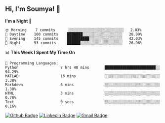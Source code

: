 ## Hi, I'm Soumya! 👋

<!--START_SECTION:waka-->
**I'm a Night 🦉** 

```text
🌞 Morning    7 commits      ░░░░░░░░░░░░░░░░░░░░░░░░░   2.03% 
🌆 Daytime    100 commits    ███████░░░░░░░░░░░░░░░░░░   28.99% 
🌃 Evening    145 commits    ██████████░░░░░░░░░░░░░░░   42.03% 
🌙 Night      93 commits     ██████░░░░░░░░░░░░░░░░░░░   26.96%

```


📊 **This Week I Spent My Time On** 

```text
💬 Programming Languages: 
Python                   7 hrs 40 mins       ███████████████████████░░   94.29% 
MATLAB                   16 mins             ░░░░░░░░░░░░░░░░░░░░░░░░░   3.38% 
Markdown                 6 mins              ░░░░░░░░░░░░░░░░░░░░░░░░░   1.38% 
HTML                     3 mins              ░░░░░░░░░░░░░░░░░░░░░░░░░   0.78% 
Text                     0 secs              ░░░░░░░░░░░░░░░░░░░░░░░░░   0.16%

```


<!--END_SECTION:waka-->

[![Github Badge](https://img.shields.io/badge/-rubyruins-grey?style=for-the-badge&logo=github&logoColor=white&link=https://github.com/rubyruins/)](https://www.github.com/rubyruins/) 
[![Linkedin Badge](https://img.shields.io/badge/-Soumya%20Parekh-0072b1?style=for-the-badge&logo=Linkedin&logoColor=white&link=https://www.linkedin.com/in/Soumya-Parekh/)](https://www.linkedin.com/in/Soumya-Parekh/) 
[![Gmail Badge](https://img.shields.io/badge/-soumya.parekh@somaiya.edu-c14438?style=for-the-badge&logo=Gmail&logoColor=white&link=mailto:soumya.parekh@somaiya.edu)](mailto:soumya.parekh@somaiya.edu) 
